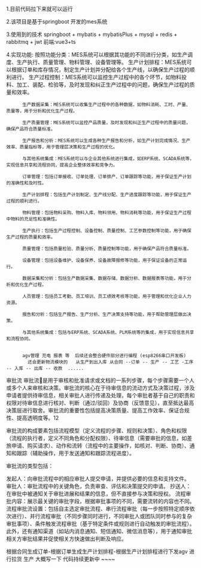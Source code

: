 1.目前代码拉下来就可以运行 

2.该项目是基于springboot 开发的mes系统

3.使用到的技术 springboot + mybatis + mybatisPlus + mysql + redis + rabbitmq + jwt 
          前端:vue3+ts

4.实现功能:
          按照功能分类：MES系统可以根据其功能的不同进行分类，如生产调度、生产执行、质量管理、物料管理、设备管理等。
          生产计划排程：MES系统可以根据订单和库存情况，制定生产计划并分配给各个生产线，以确保生产过程的顺利进行。
          生产过程控制：MES系统可以监控生产过程中的各个环节，如物料投料、加工、装配、检验等，及时发现和纠正生产过程中的问题，确保生产过程的质量和效率。
          
          生产数据采集：MES系统可以收集生产过程中的各种数据，如物料消耗、工时、产量、质量等，用于分析和优化生产过程。
          
          生产质量管理：MES系统可以监控产品质量，及时发现和纠正生产过程中的质量问题，确保产品符合质量标准。
          
          生产报告和分析：MES系统可以生成各种生产报告和分析，如生产计划完成情况、生产效率、质量指标等，用于管理层决策和生产过程的优化。
          
          与其他系统集成：MES系统可以与企业其他系统进行集成，如ERP系统、SCADA系统等，实现信息共享和流程协同，提高企业整体效率和竞争力。
          
          订单管理：包括订单接收、订单处理、订单排产、订单跟踪等功能，用于保证生产计划的准确性和及时性。
          
          生产计划排程：包括生产计划制定、生产线分配、生产进度跟踪等功能，用于保证生产过程的顺利进行。
          
          物料管理：包括物料采购、物料入库、物料领用、物料消耗等功能，用于保证生产过程中物料的充足性和准确性。
          
          生产执行：包括生产过程控制、设备控制、质量控制、工艺参数控制等功能，用于确保生产过程的质量和效率。
          
          质量管理：包括质量检验、质量分析、质量控制等功能，用于确保产品符合质量标准。
          
          设备管理：包括设备维护、设备保养、设备故障报修等功能，用于保证设备的正常运行。
          
          数据采集和分析：包括生产数据采集、数据存储、数据分析、数据报表等功能，用于分析和优化生产过程。
          
          人员管理：包括员工考勤、员工培训、员工绩效考核等功能，用于管理和优化企业人力资源。
          
          报告和分析：包括生产报告、生产分析、生产决策支持等功能，用于帮助管理层做出决策。
          
          与其他系统集成：包括与ERP系统、SCADA系统、PLM系统等的集成，用于实现信息共享和流程协同。
            
          
          agv管理 充电 报表 等  后续还会整合硬件部分进行编程 (esp8266串口开发板)
            还会更新物流模块的   从生产到出入库 从合同 --订单 -- 生产 -- 工艺 -工序 -- 入库 -- 出库 -- 收款  ......

审批流
审批流是用于审核和批准请求或文档的一系列步骤，每个步骤需要一个人或多个人来审核和决策。审批流的核心在于待审信息的流动方式及决策过程，涉及申请者提供待审信息，相关审批人进行传递及处理，每个审批者基于自己的职责和权限对待审信息进行核对、判断（通过/驳回）及协商（反馈意见），直至抵达最高决策层进行取舍。审批流的重要性包括提高决策质量、提高工作效率、保证合规性、提高透明度等。12

审批流的构成要素包括流程模型（定义流程的步骤、规则和决策）、角色和权限（流程的执行者，定义不同角色和分配权限）、待审信息（需要审批的信息，如差旅申请、购买请求）、动作和流转（流程中的主要操作，如核对、判断、协商）、通知和跟踪（辅助操作，用于发送通知和跟踪流程进度）。

审批流的类型包括：

发起人：向审批流程中的相应审批人提交申请，并提供必要的信息和支持文件。
审批人：审批流程中的关键角色，负责审查、评估和决策提交的申请。
抄送人：在审批中被通知关于审批进展和结果的信息，但不直接参与决策和授权。
流程审批内容：展示最关键的审批字段，根据审批事项的不同，需要流转的内容也不同。
流程审批流设置：包括自主选定审批流程、串行流程审批（每一步按照特定顺序依次进行）、并行流程审批（不同步骤同时进行，不同审批人或团队同时参与的复杂审批事项）、条件触发流程审批（基于特定条件或规则进行自动触发的审批流程）。
此外，还有通知渠道（如站内消息通知、短信通知、微信消息等），用于通知审批相关方审批结果并促使相关方快速做出判断及响应。

根据合同生成订单-根据订单生成生产计划排程-根据生产计划排程进行下发agv 进行拉货 生产
大概写一下 代码持续更新中 ~~~~

